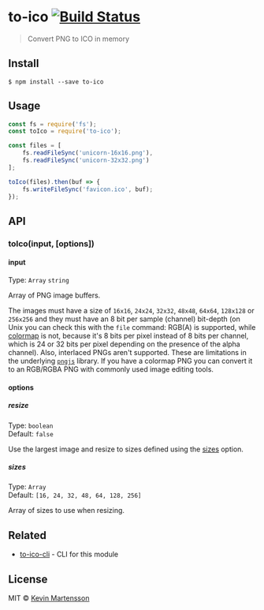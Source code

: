 # to-ico [![Build Status](https://travis-ci.org/kevva/to-ico.svg?branch=master)](https://travis-ci.org/kevva/to-ico)

> Convert PNG to ICO in memory


## Install

```
$ npm install --save to-ico
```


## Usage

```js
const fs = require('fs');
const toIco = require('to-ico');

const files = [
	fs.readFileSync('unicorn-16x16.png'),
	fs.readFileSync('unicorn-32x32.png')
];

toIco(files).then(buf => {
	fs.writeFileSync('favicon.ico', buf);
});
```


## API

### toIco(input, [options])

#### input

Type: `Array` `string`

Array of PNG image buffers.

The images must have a size of `16x16`, `24x24`, `32x32`, `48x48`, `64x64`, `128x128` or `256x256` and they must have an 8 bit per sample (channel) bit-depth (on Unix you can check this with the `file` command: RGB(A) is supported, while [colormap](https://en.wikipedia.org/wiki/Indexed_color) is not, because it's 8 bits per pixel instead of 8 bits per channel, which is 24 or 32 bits per pixel depending on the presence of the alpha channel). Also, interlaced PNGs aren't supported. These are limitations in the underlying [`pngjs`](https://github.com/niegowski/node-pngjs#documentation) library. If you have a colormap PNG you can convert it to an RGB/RGBA PNG with commonly used image editing tools.

#### options

##### resize

Type: `boolean`<br>
Default: `false`

Use the largest image and resize to sizes defined using the [sizes](#sizes) option.

##### sizes

Type: `Array`<br>
Default: `[16, 24, 32, 48, 64, 128, 256]`

Array of sizes to use when resizing.


## Related

* [to-ico-cli](https://github.com/kevva/to-ico-cli) - CLI for this module


## License

MIT © [Kevin Martensson](http://github.com/kevva)
